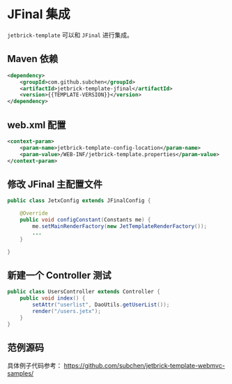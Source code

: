 JFinal 集成
============================

`jetbrick-template` 可以和 `JFinal` 进行集成。


Maven 依赖
------------------

```xml
<dependency>
    <groupId>com.github.subchen</groupId>
    <artifactId>jetbrick-template-jfinal</artifactId>
    <version>{{TEMPLATE-VERSION}}</version>
</dependency>
```


web.xml 配置
----------------------------------------------

```xml
<context-param>
    <param-name>jetbrick-template-config-location</param-name>
    <param-value>/WEB-INF/jetbrick-template.properties</param-value>
</context-param>
```


修改 JFinal 主配置文件
--------------------------

```java
public class JetxConfig extends JFinalConfig {

    @Override
    public void configConstant(Constants me) {
        me.setMainRenderFactory(new JetTemplateRenderFactory());
        ...
    }

}
```

新建一个 Controller 测试
--------------------------

```java
public class UsersController extends Controller {
    public void index() {
        setAttr("userlist", DaoUtils.getUserList());
        render("/users.jetx");
    }
}
```


范例源码
--------------------------------


具体例子代码参考： https://github.com/subchen/jetbrick-template-webmvc-samples/

